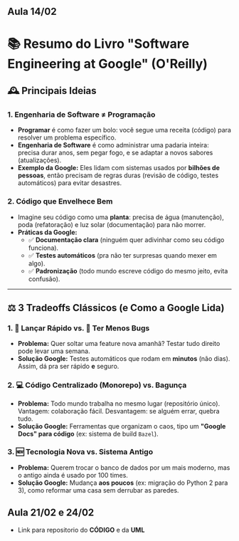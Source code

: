 ## **Aula 14/02**

# 📚 Resumo do Livro "Software Engineering at Google" (O'Reilly) 

## 🕰️ **Principais Ideias**

### 1. **Engenharia de Software ≠ Programação**
   - **Programar** é como fazer um bolo: você segue uma receita (código) para resolver um problema específico.  
   - **Engenharia de Software** é como administrar uma padaria inteira: precisa durar anos, sem pegar fogo, e se adaptar a novos sabores (atualizações).  
   - **Exemplo da Google:** Eles lidam com sistemas usados por **bilhões de pessoas**, então precisam de regras duras (revisão de código, testes automáticos) para evitar desastres.

### 2. **Código que Envelhece Bem**  
   - Imagine seu código como uma **planta**: precisa de água (manutenção), poda (refatoração) e luz solar (documentação) para não morrer.  
   - **Práticas da Google:**  
     - ✅ **Documentação clara** (ninguém quer adivinhar como seu código funciona).  
     - ✅ **Testes automáticos** (pra não ter surpresas quando mexer em algo).  
     - ✅ **Padronização** (todo mundo escreve código do mesmo jeito, evita confusão).

---

## ⚖️ **3 Tradeoffs Clássicos (e Como a Google Lida)**

### 1. **🚀 Lançar Rápido vs. 🐛 Ter Menos Bugs**
   - **Problema:** Quer soltar uma feature nova amanhã? Testar tudo direito pode levar uma semana.  
   - **Solução Google:** Testes automáticos que rodam em **minutos** (não dias). Assim, dá pra ser rápido **e** seguro.

### 2. 💻 **Código Centralizado (Monorepo) vs. Bagunça**
   - **Problema:** Todo mundo trabalha no mesmo lugar (repositório único). Vantagem: colaboração fácil. Desvantagem: se alguém errar, quebra tudo.  
   - **Solução Google:** Ferramentas que organizam o caos, tipo um **"Google Docs" para código** (ex: sistema de build `Bazel`).

### 3. 🆕 **Tecnologia Nova vs. Sistema Antigo**
   - **Problema:** Querem trocar o banco de dados por um mais moderno, mas o antigo ainda é usado por 100 times.  
   - **Solução Google:** Mudança **aos poucos** (ex: migração do Python 2 para 3), como reformar uma casa sem derrubar as paredes.

## **Aula 21/02 e 24/02** 

- Link para repositorio do **CÓDIGO** e da **UML**
